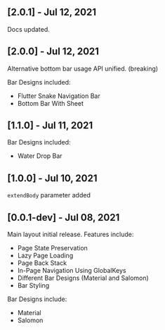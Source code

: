 ## [2.0.1] - Jul 12, 2021

Docs updated.
 
## [2.0.0] - Jul 12, 2021

Alternative bottom bar usage API unified. (breaking)

Bar Designs included:
 - Flutter Snake Navigation Bar
 - Bottom Bar With Sheet
 
## [1.1.0] - Jul 11, 2021

Bar Designs included:
 - Water Drop Bar
 
 ## [1.0.0] - Jul 10, 2021
 
`extendBody` parameter added

## [0.0.1-dev] - Jul 08, 2021

Main layout initial release. Features include:
 - Page State Preservation
 - Lazy Page Loading
 - Page Back Stack
 - In-Page Navigation Using GlobalKeys
 - Different Bar Designs (Material and Salomon)
 - Bar Styling
 
Bar Designs include:
 - Material
 - Salomon